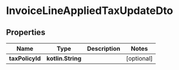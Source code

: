 
# InvoiceLineAppliedTaxUpdateDto

## Properties
| Name | Type | Description | Notes |
| ------------ | ------------- | ------------- | ------------- |
| **taxPolicyId** | **kotlin.String** |  |  [optional] |



